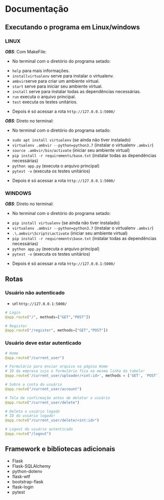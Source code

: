 # Documentação

## Executando o programa em Linux/windows

### LINUX

***OBS***: Com MakeFile:
- No terminal com o diretório do programa setado:

* `help` para mais informações.
* `installvirtualenv` serve para instalar o virtualenv.
* `ambvir`serve para criar um ambiente virtual.
* `start` serve para iniciar seu ambiente virtual. 
* `install` serve para instalar todas as dependências necessárias. 
* `run` executa o arquivo principal.
* `test` executa os testes unitários.

- Depois é só acessar a rota `http://127.0.0.1:5000/`


***OBS***: Direto no terminal:
- No terminal com o diretório do programa setado:

* `sudo apt install virtualenv` (se ainda não tiver instalado)
* `virtualenv .ambvir --python=python3.7` (instalar o virtualenv `.ambvir`)
* `source .ambvir/bin/activate` (iniciar seu ambiente virtual)
* `pip install -r requirements/base.txt` (instalar todas as dependências necessárias)
* `python app.py` (executa o arquivo principal)
* `pytest -v` (executa os testes unitários)

- Depois é só acessar a rota `http://127.0.0.1:5000/`


### WINDOWS

***OBS***: Direto no terminal:
- No terminal com o diretório do programa setado:

* `pip install virtualenv` (se ainda não tiver instalado)
* `virtualenv .ambvir --python=python3.7` (instalar o virtualenv `.ambvir`)
* `.\.ambvir\Scripts\activate` (iniciar seu ambiente virtual)
* `pip install -r requirements\base.txt` (instalar todas as dependências necessárias)
* `python app.py` (executa o arquivo principal)
* `pytest -v` (executa os testes unitários)

- Depois é só acessar a rota `http://127.0.0.1:5000/`


## Rotas 

### Usuário não autenticado
* url `http://127.0.0.1:5000/`

```python
# Login
@app.route("/", methods=["GET","POST"])

# Register
@app.route("/register", methods=["GET","POST"])
```

### Usuário deve estar autenticado
```python
# Home
@app.route("/current_user")

# Formulário para enviar arquivo na página Home
# ID da empresa cujo o formulário fica na mesma linha da tabela!
@app.route('/current_user/uploader/<int:id>', methods = ['GET', 'POST'])

# Sobre a conta do usuário
@app.route("/current_user/account")

# Tela de confirmação antes de deletar o usuário
@app.route("/current_user/delete")

# Deleta o usuário logado
# ID do usuário logado!
@app.route("/current_user/delete/<int:id>")

# Logout do usuário autenticado
@app.route("/logout")
```


## Framework e bibliotecas adicionais

* Flask
* Flask-SQLAlchemy
* python-dotenv
* flask-wtf
* bootstrap-flask
* flask-login
* pytest
